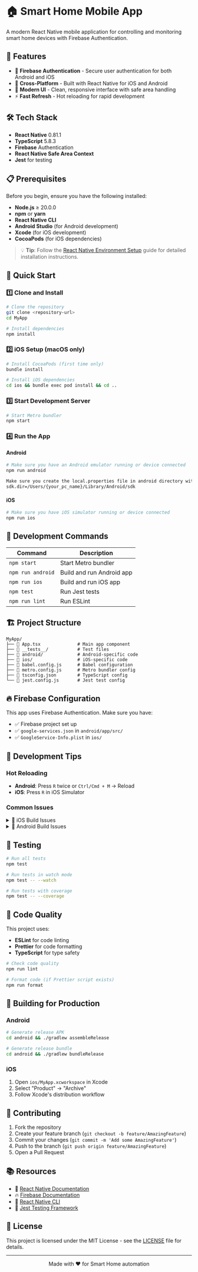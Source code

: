 # 🏠 Smart Home Mobile App

A modern React Native mobile application for controlling and monitoring smart home devices with Firebase Authentication.

## 📱 Features

- 🔐 **Firebase Authentication** - Secure user authentication for both Android and iOS
- 📱 **Cross-Platform** - Built with React Native for iOS and Android
- 🎨 **Modern UI** - Clean, responsive interface with safe area handling
- ⚡ **Fast Refresh** - Hot reloading for rapid development

## 🛠️ Tech Stack

- **React Native** 0.81.1
- **TypeScript** 5.8.3
- **Firebase** Authentication
- **React Native Safe Area Context**
- **Jest** for testing

## 📋 Prerequisites

Before you begin, ensure you have the following installed:

- **Node.js** ≥ 20.0.0
- **npm** or **yarn**
- **React Native CLI**
- **Android Studio** (for Android development)
- **Xcode** (for iOS development)
- **CocoaPods** (for iOS dependencies)

> 💡 **Tip**: Follow the [React Native Environment Setup](https://reactnative.dev/docs/set-up-your-environment) guide for detailed installation instructions.

## 🚀 Quick Start

### 1️⃣ Clone and Install

```bash
# Clone the repository
git clone <repository-url>
cd MyApp

# Install dependencies
npm install
```

### 2️⃣ iOS Setup (macOS only)

```bash
# Install CocoaPods (first time only)
bundle install

# Install iOS dependencies
cd ios && bundle exec pod install && cd ..
```

### 3️⃣ Start Development Server

```bash
# Start Metro bundler
npm start
```

### 4️⃣ Run the App

#### Android
```bash
# Make sure you have an Android emulator running or device connected
npm run android
```
```bash
Make sure you create the local.properties file in android directory with this value 
sdk.dir=/Users/{your_pc_name}/Library/Android/sdk 
```

#### iOS
```bash
# Make sure you have iOS simulator running or device connected
npm run ios
```

## 🧪 Development Commands

| Command | Description |
|---------|-------------|
| `npm start` | Start Metro bundler |
| `npm run android` | Build and run Android app |
| `npm run ios` | Build and run iOS app |
| `npm test` | Run Jest tests |
| `npm run lint` | Run ESLint |

## 🏗️ Project Structure

```
MyApp/
├── 📱 App.tsx              # Main app component
├── 🧪 __tests__/           # Test files
├── 🤖 android/             # Android-specific code
├── 🍎 ios/                 # iOS-specific code
├── 🔧 babel.config.js      # Babel configuration
├── 🔧 metro.config.js      # Metro bundler config
├── 🔧 tsconfig.json        # TypeScript config
└── 🔧 jest.config.js       # Jest test config
```

## 🔥 Firebase Configuration

This app uses Firebase Authentication. Make sure you have:

- ✅ Firebase project set up
- ✅ `google-services.json` in `android/app/src/`
- ✅ `GoogleService-Info.plist` in `ios/`

## 🐛 Development Tips

### Hot Reloading
- **Android**: Press `R` twice or `Ctrl/Cmd + M` → Reload
- **iOS**: Press `R` in iOS Simulator

### Common Issues

<details>
<summary>📱 iOS Build Issues</summary>

```bash
# Clean iOS build
cd ios && xcodebuild clean && cd ..

# Reinstall pods
cd ios && bundle exec pod install && cd ..
```
</details>

<details>
<summary>🤖 Android Build Issues</summary>

```bash
# Clean Android build
cd android && ./gradlew clean && cd ..

# Reset Metro cache
npx react-native start --reset-cache
```
</details>

## 🧪 Testing

```bash
# Run all tests
npm test

# Run tests in watch mode
npm test -- --watch

# Run tests with coverage
npm test -- --coverage
```

## 📝 Code Quality

This project uses:
- **ESLint** for code linting
- **Prettier** for code formatting
- **TypeScript** for type safety

```bash
# Check code quality
npm run lint

# Format code (if Prettier script exists)
npm run format
```

## 🚀 Building for Production

### Android
```bash
# Generate release APK
cd android && ./gradlew assembleRelease

# Generate release bundle
cd android && ./gradlew bundleRelease
```

### iOS
1. Open `ios/MyApp.xcworkspace` in Xcode
2. Select "Product" → "Archive"
3. Follow Xcode's distribution workflow

## 🤝 Contributing

1. Fork the repository
2. Create your feature branch (`git checkout -b feature/AmazingFeature`)
3. Commit your changes (`git commit -m 'Add some AmazingFeature'`)
4. Push to the branch (`git push origin feature/AmazingFeature`)
5. Open a Pull Request

## 📚 Resources

- 📖 [React Native Documentation](https://reactnative.dev/docs/getting-started)
- 🔥 [Firebase Documentation](https://firebase.google.com/docs)
- 📱 [React Native CLI](https://github.com/react-native-community/cli)
- 🧪 [Jest Testing Framework](https://jestjs.io/)

## 📄 License

This project is licensed under the MIT License - see the [LICENSE](LICENSE) file for details.

---

<div align="center">
Made with ❤️ for Smart Home automation
</div>
